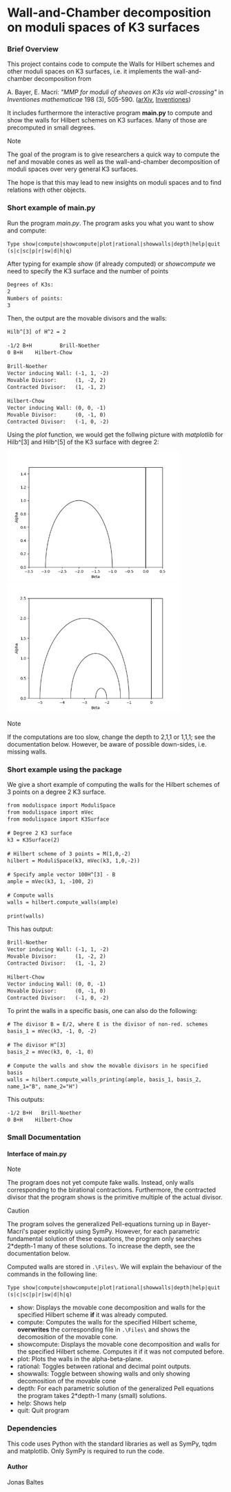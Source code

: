 # Wall-and-Chamber decomposition on moduli spaces of K3 surfaces

### Brief Overview 
This project contains code to compute the Walls for Hilbert schemes and other moduli spaces on K3 surfaces, i.e. it implements the wall-and-chamber decomposition from

A. Bayer, E. Macrí: *"MMP for moduli of sheaves on K3s via wall-crossing"*
in *Inventiones mathematicae* 198 (3), 505-590. ([arXiv](https://arxiv.org/abs/1301.6968), [Inventiones](https://doi.org/10.1007/s00222-014-0501-8))


It includes furthermore the interactive program **main.py** to compute and show the walls for Hilbert schemes on K3 surfaces. Many of those are precomputed in small degrees.

> [!NOTE]
> The goal of the program is to give researchers a quick way to compute the nef and movable cones 
> as well as the wall-and-chamber decomposition of moduli spaces over very general K3 surfaces.
> 
> The hope is that this may lead to new insights on moduli spaces and to find relations with other objects. 

### Short example of main.py
Run the program *main.py*. The program asks you what you want to show and compute:
```
Type show|compute|showcompute|plot|rational|showwalls|depth|help|quit (s|c|sc|p|r|sw|d|h|q)
```
After typing for example *show* (if already computed) or *showcompute* we need to specify the K3 surface and the number of points
```
Degrees of K3s: 
2
Numbers of points: 
3
```
Then, the output are the movable divisors and the walls:
```
Hilb^[3] of H^2 = 2

-1/2 B+H         Brill-Noether
0 B+H    Hilbert-Chow

Brill-Noether
Vector inducing Wall: (-1, 1, -2)
Movable Divisor:      (1, -2, 2)
Contracted Divisor:   (1, -1, 2)

Hilbert-Chow
Vector inducing Wall: (0, 0, -1)
Movable Divisor:      (0, -1, 0)
Contracted Divisor:   (-1, 0, -2)
```
Using the *plot* function, we would get the follwing picture with *matplotlib* for Hilb^[3] and Hilb^[5] of the K3 surface with degree 2:


<img src="WallsForHilb3Degree2.png" alt="isolated" width="400"/><img src="WallsForHilb5Degree2.png" alt="isolated" width="400"/>

> [!NOTE]
> If the computations are too slow, change the depth to 2,1,1 or 1,1,1; see the documentation below. 
> However, be aware of possible down-sides, i.e. missing walls.

### Short example using the package
We give a short example of computing the walls for the Hilbert schemes of 3 points on a degree 2 K3 surface.
```
from modulispace import ModuliSpace
from modulispace import mVec
from modulispace import K3Surface

# Degree 2 K3 surface
k3 = K3Surface(2)

# Hilbert scheme of 3 points = M(1,0,-2)   
hilbert = ModuliSpace(k3, mVec(k3, 1,0,-2))   

# Specify ample vector 100H^[3] - B
ample = mVec(k3, 1, -100, 2)

# Compute walls
walls = hilbert.compute_walls(ample)

print(walls)
```
This has output:
```
Brill-Noether
Vector inducing Wall: (-1, 1, -2)
Movable Divisor:      (1, -2, 2)
Contracted Divisor:   (1, -1, 2)

Hilbert-Chow
Vector inducing Wall: (0, 0, -1)
Movable Divisor:      (0, -1, 0)
Contracted Divisor:   (-1, 0, -2)
```
To print the walls in a specific basis, one can also do the following:
```
# The divisor B = E/2, where E is the divisor of non-red. schemes
basis_1 = mVec(k3, -1, 0, -2)

# The divisor H^[3]
basis_2 = mVec(k3, 0, -1, 0)

# Compute the walls and show the movable divisors in he specified basis
walls = hilbert.compute_walls_printing(ample, basis_1, basis_2, name_1="B", name_2="H")
```
This outputs:
```
-1/2 B+H   Brill-Noether
0 B+H    Hilbert-Chow
```

### Small Documentation
#### Interface of main.py
> [!NOTE]
> The program does not yet compute fake walls. Instead, only walls corresponding to the birational contractions.
> Furthermore, the contracted divisor that the program shows is the primitive multiple of the actual divisor. 

> [!CAUTION]
> The program solves the generalized Pell-equations turning up in Bayer-Macrí's paper explicitly using SymPy. 
> However, for each parametric fundamental solution of these equations, the program only searches 2*depth-1 many of these solutions. 
> To increase the depth, see the documentation below.


Computed walls are stored in `.\Files\`.
We will explain the behaviour of the commands in the following line:
```
Type show|compute|showcompute|plot|rational|showwalls|depth|help|quit (s|c|sc|p|r|sw|d|h|q)
```
- show: Displays the movable cone decomposition and walls for the specified Hilbert scheme **if** it was already computed.
- compute: Computes the walls for the specified Hilbert scheme,
  **overwrites** the corresponding file in `.\Files\` and shows the decomosition of the movable cone.
- showcompute: Displays the movable cone decomposition and walls for the specified Hilbert scheme. Computes it if it was not computed before.
- plot: Plots the walls in the alpha-beta-plane.
- rational: Toggles between rational and decimal point outputs.
- showwalls: Toggle between showing walls and only showing decomosition of the movable cone
- depth: For each parametric solution of the generalized Pell equations the program takes 2*depth-1 many (small) solutions. 
- help: Shows help
- quit: Quit program



### Dependencies
This code uses Python with the standard libraries as well as SymPy, tqdm and matplotlib. Only SymPy is required to run the code.

#### Author
Jonas Baltes


